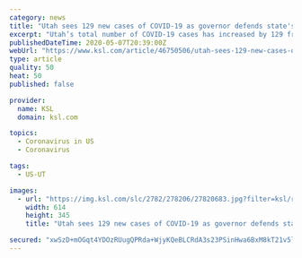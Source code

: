 ```yaml
---
category: news
title: "Utah sees 129 new cases of COVID-19 as governor defends state's pandemic response"
excerpt: "Utah’s total number of COVID-19 cases has increased by 129 from Wednesday, with three new reported deaths, according to the Utah Department of Health."
publishedDateTime: 2020-05-07T20:39:00Z
webUrl: "https://www.ksl.com/article/46750506/utah-sees-129-new-cases-of-covid-19-as-governor-defends-states-pandemic-response"
type: article
quality: 50
heat: 50
published: false

provider:
  name: KSL
  domain: ksl.com

topics:
  - Coronavirus in US
  - Coronavirus

tags:
  - US-UT

images:
  - url: "https://img.ksl.com/slc/2782/278206/27820683.jpg?filter=ksl/responsive_story_lg"
    width: 614
    height: 345
    title: "Utah sees 129 new cases of COVID-19 as governor defends state's pandemic response"

secured: "xwSzD+mOGqt4YDOzRUugQPRda+WjyKQeBLCRdA3s23PSinHwa6BxM8kT21v5lp2+gKlT0lsjAS5ZRzoZqQMOXkS1B7A7e2rqWgLtNgo6P0yEpVlwje1e0lNvx8YwTaw/fD2T7Hg92oAPgoDq0vtrpuNXEhmu5BWkdoRUByJCrLPp2+l0vsgjgAUXZJyL/DwbmgDihbjCKqzZy7K4LRrsToPa8IUDVgaWIgeCdFK+mCg6eveK0LK10tp2vzeW1Yg17Yxe9YfuOPdjiRFXqy5fxqr9RG+qyb0887EqSw1zjmt8K0JpGvMn9d/ZGfqmM2jyrpUN05dQhx9Uzit3duxpvpqBADaKnHe0W5hrhbFhuabI/m+t+3iB3tNySKlV1s0tXXwN5syRm617d9TEpIpgvRxfBIZXdGJz1f/pkpNzZrQN6suY18tQ7fC69Nq4ALV37+/1J7LiBFXjrYnN9OHfcXw8JO5CiMsXmv6X3k3dVpU=;qD8HXx1Gr6ZAZKn23JbgZA=="
---
```


